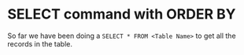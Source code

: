 # SELECT command with ORDER BY

So far we have been doing a `SELECT * FROM <Table Name>` to get all the records in the table. 